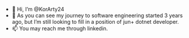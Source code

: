 - 👋 Hi, I’m @KorArty24
- 💞️ As you can see my journey to software engineering started 3 years ago, but I’m still looking to fill in a position of jun+ dotnet developer.
- 📫 You may reach me through linkedin.

<!---
KorArty24/KorArty24 is a ✨ special ✨ repository because its `README.md` (this file) appears on your GitHub profile.
You can click the Preview link to take a look at your changes.
--->
